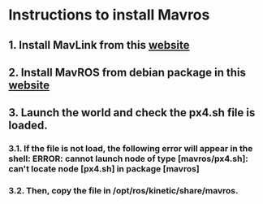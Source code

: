 # Instructions to install Mavros

## 1. Install MavLink from this [website](https://mavlink.io/en/getting_started/installation.html)
## 2. Install MavROS from debian package in this [website](https://dev.px4.io/en/ros/mavros_installation.html)
## 3. Launch the world and check the px4.sh file is loaded.
### 3.1. If the file is not load, the following error will appear in the shell: ERROR: cannot launch node of type [mavros/px4.sh]: can't locate node [px4.sh] in package [mavros]
### 3.2. Then, copy the file in /opt/ros/kinetic/share/mavros.

